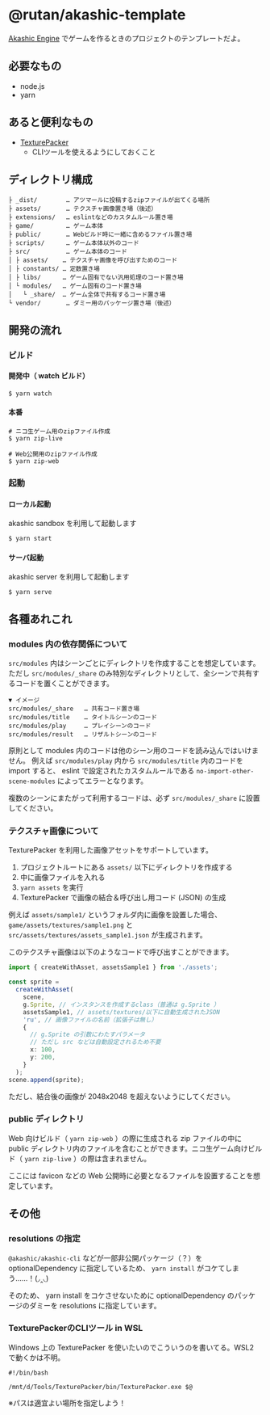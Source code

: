 # @rutan/akashic-template

[Akashic Engine](https://akashic-games.github.io/) でゲームを作るときのプロジェクトのテンプレートだよ。

## 必要なもの

- node.js
- yarn

## あると便利なもの

- [TexturePacker](https://www.codeandweb.com/texturepacker)
    - CLIツールを使えるようにしておくこと

## ディレクトリ構成
```
├ _dist/        … アツマールに投稿するzipファイルが出てくる場所
├ assets/       … テクスチャ画像置き場（後述）
├ extensions/   … eslintなどのカスタムルール置き場
├ game/         … ゲーム本体
├ public/       … Webビルド時に一緒に含めるファイル置き場
├ scripts/      … ゲーム本体以外のコード
├ src/          … ゲーム本体のコード
│ ├ assets/    … テクスチャ画像を呼び出すためのコード
│ ├ constants/ … 定数置き場
│ ├ libs/      … ゲーム固有でない汎用処理のコード置き場
│ └ modules/   … ゲーム固有のコード置き場
│   └ _share/  … ゲーム全体で共有するコード置き場
└ vendor/       … ダミー用のパッケージ置き場（後述）
```

## 開発の流れ

### ビルド
#### 開発中（ watch ビルド）
```
$ yarn watch
```

#### 本番
```
# ニコ生ゲーム用のzipファイル作成
$ yarn zip-live

# Web公開用のzipファイル作成
$ yarn zip-web
```

### 起動
#### ローカル起動

akashic sandbox を利用して起動します

```
$ yarn start
```

#### サーバ起動

akashic server を利用して起動します

```
$ yarn serve
```

## 各種あれこれ

### modules 内の依存関係について

`src/modules` 内はシーンごとにディレクトリを作成することを想定しています。  
ただし `src/modules/_share` のみ特別なディレクトリとして、全シーンで共有するコードを置くことができます。

```
▼ イメージ
src/modules/_share   … 共有コード置き場
src/modules/title    … タイトルシーンのコード
src/modules/play     … プレイシーンのコード
src/modules/result   … リザルトシーンのコード
```

原則として modules 内のコードは他のシーン用のコードを読み込んではいけません。
例えば `src/modules/play` 内から `src/modules/title` 内のコードを import すると、 eslint で設定されたカスタムルールである `no-import-other-scene-modules` によってエラーとなります。

複数のシーンにまたがって利用するコードは、必ず `src/modules/_share` に設置してください。

### テクスチャ画像について
TexturePacker を利用した画像アセットをサポートしています。

1. プロジェクトルートにある `assets/` 以下にディレクトリを作成する
2. 中に画像ファイルを入れる
3. `yarn assets` を実行
4. TexturePacker で画像の結合＆呼び出し用コード (JSON) の生成

例えば `assets/sample1/` というフォルダ内に画像を設置した場合、 `game/assets/textures/sample1.png` と `src/assets/textures/assets_sample1.json` が生成されます。

このテクスチャ画像は以下のようなコードで呼び出すことができます。

```typescript
import { createWithAsset, assetsSample1 } from './assets';

const sprite =
  createWithAsset(
    scene,
    g.Sprite, // インスタンスを作成するclass（普通は g.Sprite ）
    assetsSample1, // assets/textures/以下に自動生成されたJSON
    'ru', // 画像ファイルの名前（拡張子は無し）
    {
      // g.Sprite の引数にわたすパラメータ
      // ただし src などは自動設定されるため不要
      x: 100,
      y: 200,
    }
  );
scene.append(sprite);
```

ただし、結合後の画像が 2048x2048 を超えないようにしてください。

### public ディレクトリ
Web 向けビルド（ `yarn zip-web` ）の際に生成される zip ファイルの中に public ディレクトリ内のファイルを含むことができます。ニコ生ゲーム向けビルド（ `yarn zip-live` ）の際は含まれません。

ここには favicon などの Web 公開時に必要となるファイルを設置することを想定しています。

## その他

### resolutions の指定

`@akashic/akashic-cli` などが一部非公開パッケージ（？）を optionalDependency に指定しているため、 `yarn install` がコケてしまう……！(◞‸◟)

そのため、 yarn install をコケさせないために optionalDependency のパッケージのダミーを resolutions に指定しています。

### TexturePackerのCLIツール in WSL

Windows 上の TexturePacker を使いたいのでこういうのを書いてる。WSL2 で動くかは不明。

```
#!/bin/bash

/mnt/d/Tools/TexturePacker/bin/TexturePacker.exe $@
```

※パスは適宜よい場所を指定しよう！
